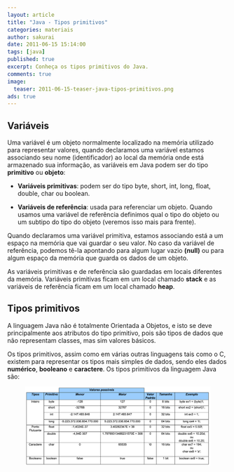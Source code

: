 ```yaml
---
layout: article
title: "Java - Tipos primitivos"
categories: materiais
author: sakurai
date: 2011-06-15 15:14:00
tags: [java]
published: true
excerpt: Conheça os tipos primitivos do Java.
comments: true
image:
  teaser: 2011-06-15-teaser-java-tipos-primitivos.png
ads: true
---
```


## Variáveis

Uma variável é um objeto normalmente localizado na memória utilizado para representar valores, quando declaramos uma variável estamos associando seu nome (identificador) ao local da memória onde está armazenado sua informação, as variáveis em Java podem ser do tipo **primitivo** ou **objeto**:

* **Variáveis primitivas**: podem ser do tipo byte, short, int, long, float, double, char ou boolean.

* **Variáveis de referência**: usada para referenciar um objeto. Quando usamos uma variável de referência definimos qual o tipo do objeto ou um subtipo do tipo do objeto (veremos isso mais para frente).

Quando declaramos uma variável primitiva, estamos associando está a um espaço na memória que vai guardar o seu valor. No caso da variável de referência, podemos tê-la apontando para algum lugar vazio **(null)** ou para algum espaço da memória que guarda os dados de um objeto.

As variáveis primitivas e de referência são guardadas em locais diferentes da memória. Variáveis primitivas ficam em um local chamado **stack** e as variáveis de referência ficam em um local chamado **heap**.


## Tipos primitivos

A linguagem Java não é totalmente Orientada a Objetos, e isto se deve principalmente aos atributos do tipo primitivo, pois são tipos de dados que não representam classes, mas sim valores básicos.

Os tipos primitivos, assim como em várias outras linguagens tais como o C, existem para representar os tipos mais simples de dados, sendo eles dados **numérico**, **booleano** e **caractere**. Os tipos primitivos da linguagem Java são:

<figure>
    <a href="/images/2011-06-15-java-tipos-primitivos-01.png"><img src="/images/2011-06-15-java-tipos-primitivos-01.png" alt="Tipos primitivos do Java."></a>
</figure>

